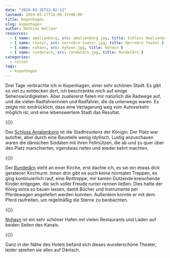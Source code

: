 ```yaml
---
date: "2019-03-26T22:02:12"
lastmod: 2019-03-27T14:09:37+00:00
title: Kopenhagen
slug: kopenhagen
author: Mathias Wellner
resources:
  - { name: amalienborg, src: amalienborg.jpg, title: Schloss Amalienborg }
  - { name: teater, src: norrebro-teater.jpg, title: Nørrebro Teater }
  - { name: nyhavn, src: nyhavn.jpg, title: Nyhavn }
  - { name: rundetarn, src: rundetarn.jpg, title: Rundetårn }
categories:
  - reisen
tags:
  - kopenhagen
---
```

Drei Tage verbrachte ich in Kopenhagen, einer sehr schönen Stadt. Es gibt so viel zu entdecken dort, ich beschränkte mich auf einige Sehenswürdigkeiten. Aber zuallererst fielen mir natürlich die Radwege auf, und die vielen Radfahrerinnen und Radfahrer, die da unterwegs waren. Es zeigte mir eindrücklich, dass eine Verlagerung weg vom Autoverkehr möglich ist, und eine lebenswertere Stadt das Resultat. 
<!--more-->

{{<responsive-image name="amalienborg" class="wide">}}

Das [Schloss Amalienborg](https://de.wikipedia.org/wiki/Schloss_Amalienborg) ist die Stadtresidenz der Königin. Der Platz war autofrei, aber durch eine Baustelle wenig idyllisch. Lustig anzuschauen waren die dänischen Soldaten mit ihren Fellmützen, die ab und zu quer über den Platz marschierten, irgendwas riefen und wieder kehrt machten. 

{{<responsive-image name="rundetarn">}}

Der [Rundetårn](https://de.wikipedia.org/wiki/Rundet%C3%A5rn) steht an einer Kirche, erst dachte ich, es sei ein etwas dick geratener Kirchturm. Innen drin gibt es auch keine normalen Treppen, es ging kontinuierlich rauf, eine _Reittreppe_, mir kamen Dutzende kreischende Kinder entgegen, die sich voller Freude runter rennen ließen. Dies hatte der König extra so bauen lassen, damit Bücher und Instrumente per Pferdewagen angeliefert werden konnten. Außerdem konnte er mit dem Pferd raufreiten, um regelmäßig die Sterne zu beobachten. 

{{<responsive-image name="nyhavn">}}

[Nyhavn](https://de.wikipedia.org/wiki/Nyhavn) ist ein sehr schöner Hafen mit vielen Restaurants und Läden auf beiden Seiten des Kanals. 

{{<responsive-image name="teater">}}

Ganz in der Nähe des Hotels befand sich dieses wunderschöne Theater, leider spielten sie alles auf Dänisch. 